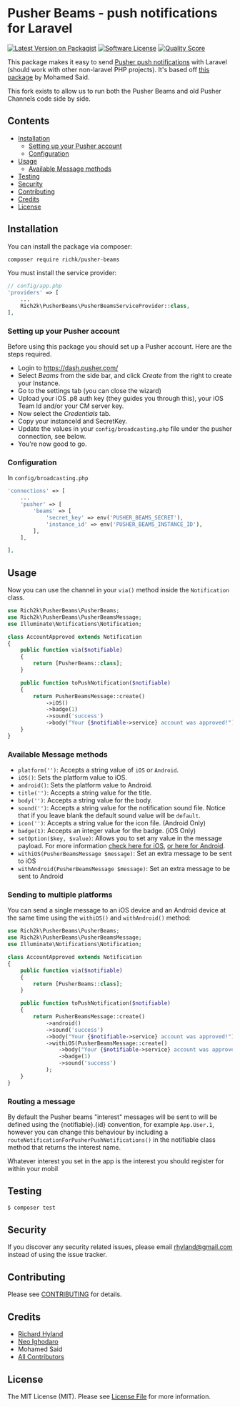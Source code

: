 # Pusher Beams - push notifications for Laravel

[![Latest Version on Packagist](https://img.shields.io/packagist/v/rich2k/pusher-beams.svg?style=flat-square)](https://packagist.org/packages/rich2k/pusher-beams)
[![Software License](https://img.shields.io/badge/license-MIT-brightgreen.svg?style=flat-square)](LICENSE.md)
[![Quality Score](https://img.shields.io/scrutinizer/g/neoighodaro/pusher-beams.svg?style=flat-square)](https://scrutinizer-ci.com/g/rich2k/pusher-beams)

This package makes it easy to send [Pusher push notifications](https://docs.pusher.com/push-notifications) with Laravel (should work with other non-laravel PHP projects). It's based off [this package](https://github.com/laravel-notification-channels/pusher-push-notifications) by Mohamed Said.

This fork exists to allow us to run both the Pusher Beams and old Pusher Channels code side by side.

## Contents

- [Installation](#installation)
	- [Setting up your Pusher account](#setting-up-your-pusher-account)
	- [Configuration](#configuration)
- [Usage](#usage)
	- [Available Message methods](#available-message-methods)
- [Testing](#testing)
- [Security](#security)
- [Contributing](#contributing)
- [Credits](#credits)
- [License](#license)


## Installation

You can install the package via composer:

``` bash
composer require richk/pusher-beams
```

You must install the service provider:

``` php
// config/app.php
'providers' => [
    ...
    Rich2k\PusherBeams\PusherBeamsServiceProvider::class,
],
```


### Setting up your Pusher account

Before using this package you should set up a Pusher account. Here are the steps required.

* Login to https://dash.pusher.com/
* Select *Beams* from the side bar, and click *Create* from the right to create your Instance.
* Go to the settings tab (you can close the wizard)
* Upload your iOS .p8 auth key (they guides you through this), your iOS Team Id and/or your CM server key.
* Now select the *Credentials* tab.
* Copy your instanceId and SecretKey.
* Update the values in your `config/broadcasting.php` file under the pusher connection, see below.
* You're now good to go.

### Configuration

In `config/broadcasting.php`

``` php
'connections' => [
    ...
    'pusher' => [
        'beams' => [
            'secret_key' => env('PUSHER_BEAMS_SECRET'),
            'instance_id' => env('PUSHER_BEAMS_INSTANCE_ID'),
        ],
    ],

],

```

## Usage

Now you can use the channel in your `via()` method inside the `Notification` class.

``` php
use Rich2k\PusherBeams\PusherBeams;
use Rich2k\PusherBeams\PusherBeamsMessage;
use Illuminate\Notifications\Notification;

class AccountApproved extends Notification
{
    public function via($notifiable)
    {
        return [PusherBeams::class];
    }

    public function toPushNotification($notifiable)
    {
        return PusherBeamsMessage::create()
            ->iOS()
            ->badge(1)
            ->sound('success')
            ->body("Your {$notifiable->service} account was approved!");
    }
}
```

### Available Message methods

- `platform('')`: Accepts a string value of `iOS` or `Android`.
- `iOS()`: Sets the platform value to iOS.
- `android()`: Sets the platform value to Android.
- `title('')`: Accepts a string value for the title.
- `body('')`: Accepts a string value for the body.
- `sound('')`: Accepts a string value for the notification sound file. Notice that if you leave blank the default sound value will be `default`.
- `icon('')`: Accepts a string value for the icon file. (Android Only)
- `badge(1)`: Accepts an integer value for the badge. (iOS Only)
- `setOption($key, $value)`: Allows you to set any value in the message payload. For more information [check here for iOS](https://docs.pusher.com/beams/getting-started/ios/publish-notifications#custom-data), [or here for Android](https://docs.pusher.com/beams/getting-started/android/publish-notifications#custom-data).
- `withiOS(PusherBeamsMessage $message)`: Set an extra message to be sent to iOS
- `withAndroid(PusherBeamsMessage $message)`: Set an extra message to be sent to Android

### Sending to multiple platforms

You can send a single message to an iOS device and an Android device at the same time using the `withiOS()` and `withAndroid()` method:

``` php
use Rich2k\PusherBeams\PusherBeams;
use Rich2k\PusherBeams\PusherBeamsMessage;
use Illuminate\Notifications\Notification;

class AccountApproved extends Notification
{
    public function via($notifiable)
    {
        return [PusherBeams::class];
    }

    public function toPushNotification($notifiable)
    {
        return PusherBeamsMessage::create()
            ->android()
            ->sound('success')
            ->body("Your {$notifiable->service} account was approved!")
            ->withiOS(PusherBeamsMessage::create()
                ->body("Your {$notifiable->service} account was approved!")
                ->badge(1)
                ->sound('success')
            );
    }
}
```

### Routing a message

By default the Pusher beams "interest" messages will be sent to will be defined using the {notifiable}.{id} convention, for example `App.User.1`, however you can change this behaviour by including a `routeNotificationForPusherPushNotifications()` in the notifiable class method that returns the interest name.

Whatever interest you set in the app is the interest you should register for within your mobil

## Testing

``` bash
$ composer test
```

## Security

If you discover any security related issues, please email rhyland@gmail.com instead of using the issue tracker.

## Contributing

Please see [CONTRIBUTING](CONTRIBUTING.md) for details.

## Credits

- [Richard Hyland](https://github.com/Rich2k)
- [Neo Ighodaro](https://github.com/neoighodaro)
- Mohamed Said
- [All Contributors](../../contributors)

## License

The MIT License (MIT). Please see [License File](LICENSE.md) for more information.
